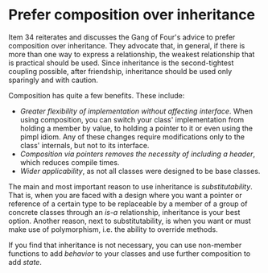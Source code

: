 # Prefer composition over inheritance

Item 34 reiterates and discusses the Gang of Four's advice to prefer composition
over inheritance. They advocate that, in general, if there is more than one way
to express a relationship, the weakest relationship that is practical should be
used. Since inheritance is the second-tightest coupling possible, after
friendship, inheritance should be used only sparingly and with caution.

Composition has quite a few benefits. These include:

* *Greater flexibility of implementation without affecting interface*.
  When using composition, you can switch your class' implementation from holding
  a member by value, to holding a pointer to it or even using the pimpl idiom.
  Any of these changes require modifications only to the class' internals, but
  not to its interface.
* *Composition via pointers removes the necessity of including a header*, which
  reduces compile times.
* *Wider applicability*, as not all classes were designed to be base classes.

The main and most important reason to use inheritance is *substitutability*. That is, when you are faced with a design where you want a pointer or reference of a certain type to be replaceable by a member of a group of concrete classes through an *is-a* relationship, inheritance is your best option. Another reason, next to substitutability, is when you want or must make use of polymorphism, i.e. the ability to override methods.

If you find that inheritance is not necessary, you can use non-member functions to add *behavior* to your classes and use further composition to add *state*.
